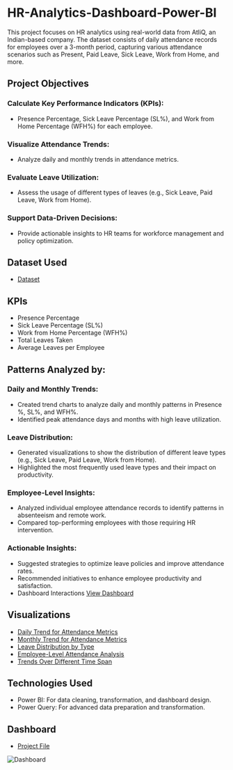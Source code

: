 # HR-Analytics-Dashboard-Power-BI
This project focuses on HR analytics using real-world data from AtliQ, an Indian-based company. The dataset consists of daily attendance records for employees over a 3-month period, capturing various attendance scenarios such as Present, Paid Leave, Sick Leave, Work from Home, and more.


## Project Objectives

 ### Calculate Key Performance Indicators (KPIs):
<ul>
    <li>Presence Percentage, Sick Leave Percentage (SL%), and Work from Home Percentage (WFH%) for each employee.</li>
</ul>

 ### Visualize Attendance Trends:
<ul>
    <li>Analyze daily and monthly trends in attendance metrics.</li>
</ul>

### Evaluate Leave Utilization:
<ul>
    <li>Assess the usage of different types of leaves (e.g., Sick Leave, Paid Leave, Work from Home).</li>
</ul>

 ### Support Data-Driven Decisions:
<ul>
    <li>Provide actionable insights to HR teams for workforce management and policy optimization.</li>
</ul>

## Dataset Used
- <a href="https://github.com/m-hamza-7/HR-Analytics-Dashboard-Power-BI/blob/main/Data%20Set%20Attendance%20Sheet%202022-2023.xlsx">Dataset</a>
## KPIs
<ul>
  <li>Presence Percentage</li>
  <li>Sick Leave Percentage (SL%)</li>
  <li>Work from Home Percentage (WFH%)</li>
  <li>Total Leaves Taken</li>
  <li>Average Leaves per Employee</li>
</ul>

## Patterns Analyzed by:

### Daily and Monthly Trends:
<ul>
  <li>Created trend charts to analyze daily and monthly patterns in Presence %, SL%, and WFH%.</li>
  <li>Identified peak attendance days and months with high leave utilization.</li>
</ul>

###  Leave Distribution:
<ul>
  <li>Generated visualizations to show the distribution of different leave types (e.g., Sick Leave, Paid Leave, Work from Home).</li>
  <li>Highlighted the most frequently used leave types and their impact on productivity.</li>
</ul>

### Employee-Level Insights:
<ul>
  <li>Analyzed individual employee attendance records to identify patterns in absenteeism and remote work.</li>
  <li>Compared top-performing employees with those requiring HR intervention.</li>
</ul>

### Actionable Insights:
<ul>
<li>Suggested strategies to optimize leave policies and improve attendance rates.</li>
<li>Recommended initiatives to enhance employee productivity and satisfaction.</li>
<li>Dashboard Interactions <a href="https://github.com/m-hamza-7/Data-Analysis-Dashboard/blob/main/MyDashboard.png">View Dashboard</a></li>
</ul>

## Visualizations
<ul>
  <li><a href="https://github.com/m-hamza-7/HR-Analytics-Dashboard-Power-BI/blob/main/daily%20basis%20%25age.png">Daily Trend for Attendance Metrics</a></li>
  <li><a href="https://github.com/m-hamza-7/HR-Analytics-Dashboard-Power-BI/blob/main/monthly%20basis%20%25age.png">Monthly Trend for Attendance Metrics</a></li>
  <li><a href="https://github.com/m-hamza-7/HR-Analytics-Dashboard-Power-BI/blob/main/Leave%20Distribution%20by%20Type.png">Leave Distribution by Type</a></li>
  <li><a href="https://github.com/m-hamza-7/HR-Analytics-Dashboard-Power-BI/blob/main/Employee-Level%20Attendance%20Analysis.png">Employee-Level Attendance Analysis</a></li>
  <li><a href="https://github.com/m-hamza-7/HR-Analytics-Dashboard-Power-BI/blob/main/Trends%20by%20Different%20Leave.png">Trends Over Different Time Span</a></li>
  
</ul>

## Technologies Used
- Power BI: For data cleaning, transformation, and dashboard design.
- Power Query: For advanced data preparation and transformation.

## Dashboard
- <a href="https://github.com/m-hamza-7/HR-Analytics-Dashboard-Power-BI/blob/main/HR%20Data%20Analytics%20Project.pbix">Project File</a>

![Dashboard](https://github.com/user-attachments/assets/f541e129-e72c-4212-988e-0c76ab8db87e)

